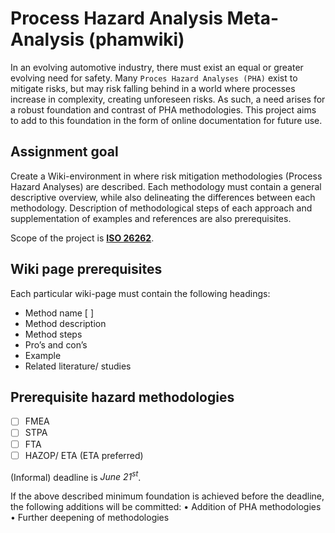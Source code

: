 # Process Hazard Analysis Meta-Analysis (phamwiki)
In an evolving automotive industry, there must exist an equal or greater evolving need for safety. Many `Proces Hazard Analyses (PHA)` exist to mitigate risks, but may risk falling behind in a world where processes increase in complexity, creating unforeseen risks.
As such, a need arises for a robust foundation and contrast of PHA methodologies. This project aims to add to this foundation in the form of online documentation for future use.

## Assignment goal
Create a Wiki-environment in where risk mitigation methodologies (Process Hazard Analyses) are described. Each methodology must contain a general descriptive overview, while also delineating the differences between each methodology. Description of methodological steps of each approach and supplementation of examples and references are also prerequisites.


Scope of the project is [**ISO 26262**](https://www.iso.org/standard/68383.html).

## Wiki page prerequisites
Each particular wiki-page must contain the following headings:
*	Method name [ ]
*	Method description
*	Method steps
*	Pro’s and con’s
*	Example
*	Related literature/ studies

## Prerequisite hazard methodologies
* [ ]	FMEA
* [ ]	STPA
* [ ]	FTA
* [ ]	HAZOP/ ETA (ETA preferred)

(Informal) deadline is *June 21<sup>st</sup>*.

If the above described minimum foundation is achieved before the deadline, the following additions will be committed:
•	Addition of PHA methodologies
•	Further deepening of methodologies

<!-- Hidden !-->
